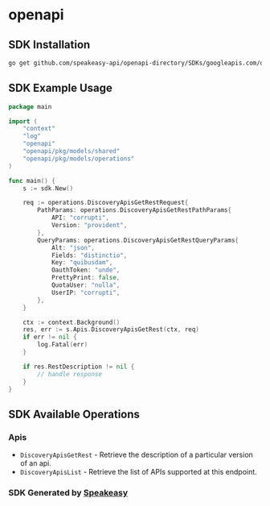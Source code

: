 # openapi

<!-- Start SDK Installation -->
## SDK Installation

```bash
go get github.com/speakeasy-api/openapi-directory/SDKs/googleapis.com/discovery/v1/go
```
<!-- End SDK Installation -->

## SDK Example Usage
<!-- Start SDK Example Usage -->
```go
package main

import (
    "context"
    "log"
    "openapi"
    "openapi/pkg/models/shared"
    "openapi/pkg/models/operations"
)

func main() {
    s := sdk.New()

    req := operations.DiscoveryApisGetRestRequest{
        PathParams: operations.DiscoveryApisGetRestPathParams{
            API: "corrupti",
            Version: "provident",
        },
        QueryParams: operations.DiscoveryApisGetRestQueryParams{
            Alt: "json",
            Fields: "distinctio",
            Key: "quibusdam",
            OauthToken: "unde",
            PrettyPrint: false,
            QuotaUser: "nulla",
            UserIP: "corrupti",
        },
    }

    ctx := context.Background()
    res, err := s.Apis.DiscoveryApisGetRest(ctx, req)
    if err != nil {
        log.Fatal(err)
    }

    if res.RestDescription != nil {
        // handle response
    }
}
```
<!-- End SDK Example Usage -->

<!-- Start SDK Available Operations -->
## SDK Available Operations


### Apis

* `DiscoveryApisGetRest` - Retrieve the description of a particular version of an api.
* `DiscoveryApisList` - Retrieve the list of APIs supported at this endpoint.
<!-- End SDK Available Operations -->

### SDK Generated by [Speakeasy](https://docs.speakeasyapi.dev/docs/using-speakeasy/client-sdks)
